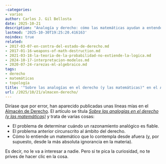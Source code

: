 ```yaml
---
-categories:
- varios
author: Carlos J. Gil Bellosta
date: 2025-10-21
description: "Analogía y derecho: cómo las matemáticas ayudan a entender los límites del razonamiento analógico y el principio de proporcionalidad en la interpretación jurídica."
lastmod: '2025-10-30T19:25:20.416163'
noindex: true
related:
- 2017-03-07-en-contra-del-estado-de-derecho.md
- 2017-01-16-weapons-of-math-destruction.md
- 2021-03-18-la-teoria-de-la-probabilidad-no-extiende-la-logica.md
- 2024-10-17-interpretacion-modelos.md
- 2020-07-24-rarezas-ml-algebraico.md
tags:
- derecho
- matemáticas
- topología
title: '"Sobre las analogías en el derecho (y las matemáticas)" en el Almacén de Derecho'
url: /2025/10/21/almacen-derecho/
---
```


Diríase que por error, han aparecido publicadas unas líneas mías en el [Almacén de Derecho](https://almacendederecho.org/). El artículo se titula [_Sobre las analogías en el derecho (y las matemáticas)_](https://almacendederecho.org/op-ed-sobre-las-analogias-en-el-derecho-y-las-matematicas) y trata de varias cosas:

- El problema de determinar cuándo un razonamiento analógico es fiable.
- El problema anterior circunscrito al ámbito del derecho.
- Cómo lo entiende un matemático que lo contempla desde afuera (y, por supuesto, desde la más absoluta ignorancia en la materia).

Es decir, no le va a interesar a nadie. Pero si te pica la curiosidad, no te prives de hacer clic en la cosa.